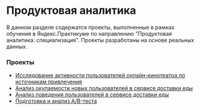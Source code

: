 # Продуктовая аналитика

В данном разделе содержатся проекты, выполненные в рамках обучения в Яндекс.Практикуме по направлению "Продуктовая аналитика: специализация". Проекты разработаны на основе реальных данных.


### Проекты 
- [Исследование активности пользователей онлайн-кинотеатра по источникам привлечения](users_activity)
- [Анализ окупаемости новых пользователей в сервисе доставки еды](users-payback)
- [Анализ поведения пользователей в сервисе доставки еды](users-journey)
- [Подготовка и анализ A/B-теста](ab-test)
